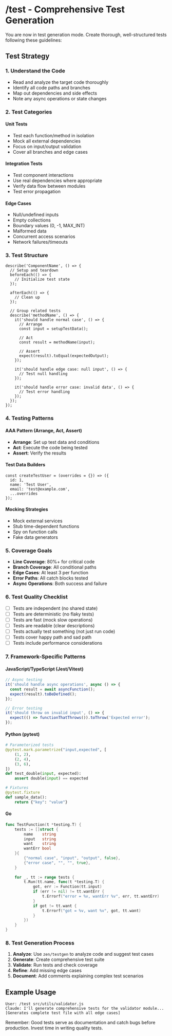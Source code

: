 # /test - Comprehensive Test Generation

You are now in test generation mode. Create thorough, well-structured tests following these guidelines:

## Test Strategy

### 1. Understand the Code
- Read and analyze the target code thoroughly
- Identify all code paths and branches
- Map out dependencies and side effects
- Note any async operations or state changes

### 2. Test Categories

#### Unit Tests
- Test each function/method in isolation
- Mock all external dependencies
- Focus on input/output validation
- Cover all branches and edge cases

#### Integration Tests
- Test component interactions
- Use real dependencies where appropriate
- Verify data flow between modules
- Test error propagation

#### Edge Cases
- Null/undefined inputs
- Empty collections
- Boundary values (0, -1, MAX_INT)
- Malformed data
- Concurrent access scenarios
- Network failures/timeouts

### 3. Test Structure

```[language]
describe('ComponentName', () => {
  // Setup and teardown
  beforeEach(() => {
    // Initialize test state
  });

  afterEach(() => {
    // Clean up
  });

  // Group related tests
  describe('methodName', () => {
    it('should handle normal case', () => {
      // Arrange
      const input = setupTestData();
      
      // Act
      const result = methodName(input);
      
      // Assert
      expect(result).toEqual(expectedOutput);
    });

    it('should handle edge case: null input', () => {
      // Test null handling
    });

    it('should handle error case: invalid data', () => {
      // Test error handling
    });
  });
});
```

### 4. Testing Patterns

#### AAA Pattern (Arrange, Act, Assert)
- **Arrange**: Set up test data and conditions
- **Act**: Execute the code being tested
- **Assert**: Verify the results

#### Test Data Builders
```[language]
const createTestUser = (overrides = {}) => ({
  id: 1,
  name: 'Test User',
  email: 'test@example.com',
  ...overrides
});
```

#### Mocking Strategies
- Mock external services
- Stub time-dependent functions
- Spy on function calls
- Fake data generators

### 5. Coverage Goals

- **Line Coverage**: 80%+ for critical code
- **Branch Coverage**: All conditional paths
- **Edge Cases**: At least 3 per function
- **Error Paths**: All catch blocks tested
- **Async Operations**: Both success and failure

### 6. Test Quality Checklist

- [ ] Tests are independent (no shared state)
- [ ] Tests are deterministic (no flaky tests)
- [ ] Tests are fast (mock slow operations)
- [ ] Tests are readable (clear descriptions)
- [ ] Tests actually test something (not just run code)
- [ ] Tests cover happy path and sad path
- [ ] Tests include performance considerations

### 7. Framework-Specific Patterns

#### JavaScript/TypeScript (Jest/Vitest)
```typescript
// Async testing
it('should handle async operations', async () => {
  const result = await asyncFunction();
  expect(result).toBeDefined();
});

// Error testing
it('should throw on invalid input', () => {
  expect(() => functionThatThrows()).toThrow('Expected error');
});
```

#### Python (pytest)
```python
# Parameterized tests
@pytest.mark.parametrize("input,expected", [
    (1, 2),
    (2, 4),
    (3, 6),
])
def test_double(input, expected):
    assert double(input) == expected

# Fixtures
@pytest.fixture
def sample_data():
    return {"key": "value"}
```

#### Go
```go
func TestFunction(t *testing.T) {
    tests := []struct {
        name    string
        input   string
        want    string
        wantErr bool
    }{
        {"normal case", "input", "output", false},
        {"error case", "", "", true},
    }
    
    for _, tt := range tests {
        t.Run(tt.name, func(t *testing.T) {
            got, err := Function(tt.input)
            if (err != nil) != tt.wantErr {
                t.Errorf("error = %v, wantErr %v", err, tt.wantErr)
            }
            if got != tt.want {
                t.Errorf("got = %v, want %v", got, tt.want)
            }
        })
    }
}
```

### 8. Test Generation Process

1. **Analyze**: Use `zen/testgen` to analyze code and suggest test cases
2. **Generate**: Create comprehensive test suite
3. **Validate**: Run tests and check coverage
4. **Refine**: Add missing edge cases
5. **Document**: Add comments explaining complex test scenarios

## Example Usage

```
User: /test src/utils/validator.js
Claude: I'll generate comprehensive tests for the validator module...
[Generates complete test file with all edge cases]
```

Remember: Good tests serve as documentation and catch bugs before production. Invest time in writing quality tests.